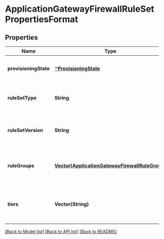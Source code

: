 # ApplicationGatewayFirewallRuleSetPropertiesFormat


## Properties
Name | Type | Description | Notes
------------ | ------------- | ------------- | -------------
**provisioningState** | [***ProvisioningState**](ProvisioningState.md) |  | [optional] [default to nothing]
**ruleSetType** | **String** | The type of the web application firewall rule set. | [default to nothing]
**ruleSetVersion** | **String** | The version of the web application firewall rule set type. | [default to nothing]
**ruleGroups** | [**Vector{ApplicationGatewayFirewallRuleGroup}**](ApplicationGatewayFirewallRuleGroup.md) | The rule groups of the web application firewall rule set. | [default to nothing]
**tiers** | **Vector{String}** | Tier of an application gateway that support the rule set. | [optional] [default to nothing]


[[Back to Model list]](../README.md#models) [[Back to API list]](../README.md#api-endpoints) [[Back to README]](../README.md)


